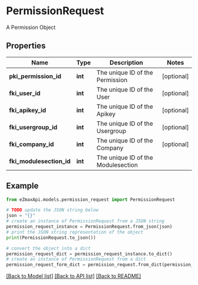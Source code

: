 # PermissionRequest

A Permission Object

## Properties

Name | Type | Description | Notes
------------ | ------------- | ------------- | -------------
**pki_permission_id** | **int** | The unique ID of the Permission | [optional] 
**fki_user_id** | **int** | The unique ID of the User | [optional] 
**fki_apikey_id** | **int** | The unique ID of the Apikey | [optional] 
**fki_usergroup_id** | **int** | The unique ID of the Usergroup | [optional] 
**fki_company_id** | **int** | The unique ID of the Company | [optional] 
**fki_modulesection_id** | **int** | The unique ID of the Modulesection | 

## Example

```python
from eZmaxApi.models.permission_request import PermissionRequest

# TODO update the JSON string below
json = "{}"
# create an instance of PermissionRequest from a JSON string
permission_request_instance = PermissionRequest.from_json(json)
# print the JSON string representation of the object
print(PermissionRequest.to_json())

# convert the object into a dict
permission_request_dict = permission_request_instance.to_dict()
# create an instance of PermissionRequest from a dict
permission_request_form_dict = permission_request.from_dict(permission_request_dict)
```
[[Back to Model list]](../README.md#documentation-for-models) [[Back to API list]](../README.md#documentation-for-api-endpoints) [[Back to README]](../README.md)



